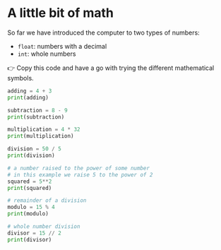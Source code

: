 # A little bit of math
So far we have introduced the computer to two types of numbers: 
- `float`: numbers with a decimal
- `int`: whole numbers

👉 Copy this code and have a go with trying the different mathematical symbols.

```python
adding = 4 + 3
print(adding)

subtraction = 8 - 9
print(subtraction)

multiplication = 4 * 32
print(multiplication)

division = 50 / 5
print(division)

# a number raised to the power of some number
# in this example we raise 5 to the power of 2
squared = 5**2
print(squared)

# remainder of a division
modulo = 15 % 4
print(modulo)

# whole number division
divisor = 15 // 2
print(divisor)
```

